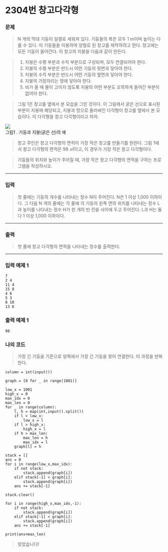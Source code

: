 # 2304번 창고다각형
### 문제
> N 개의 막대 기둥이 일렬로 세워져 있다. 기둥들의 폭은 모두 1 m이며 높이는 다를 수 있다. 이 기둥들을 이용하여 양철로 된 창고를 제작하려고 한다. 창고에는 모든 기둥이 들어간다. 이 창고의 지붕을 다음과 같이 만든다.

>1. 지붕은 수평 부분과 수직 부분으로 구성되며, 모두 연결되어야 한다.
>2. 지붕의 수평 부분은 반드시 어떤 기둥의 윗면과 닿아야 한다.
>3. 지붕의 수직 부분은 반드시 어떤 기둥의 옆면과 닿아야 한다.
>4. 지붕의 가장자리는 땅에 닿아야 한다.
>5. 비가 올 때 물이 고이지 않도록 지붕의 어떤 부분도 오목하게 들어간 부분이 없어야 한다.  

> 그림 1은 창고를 옆에서 본 모습을 그린 것이다. 이 그림에서 굵은 선으로 표시된 부분이 지붕에 해당되고, 지붕과 땅으로 둘러싸인 다각형이 창고를 옆에서 본 모습이다. 이 다각형을 창고 다각형이라고 하자.  

![](https://www.acmicpc.net/JudgeOnline/upload/201011/cd.png)  
그림1 . 기둥과 지붕(굵은 선)의 예

> 창고 주인은 창고 다각형의 면적이 가장 작은 창고를 만들기를 원한다. 그림 1에서 창고 다각형의 면적은 98 ㎡이고, 이 경우가 가장 작은 창고 다각형이다.

> 기둥들의 위치와 높이가 주어질 때, 가장 작은 창고 다각형의 면적을 구하는 프로그램을 작성하시오.  

---

### 입력
> 첫 줄에는 기둥의 개수를 나타내는 정수 N이 주어진다. N은 1 이상 1,000 이하이다. 그 다음 N 개의 줄에는 각 줄에 각 기둥의 왼쪽 면의 위치를 나타내는 정수 L과 높이를 나타내는 정수 H가 한 개의 빈 칸을 사이에 두고 주어진다. L과 H는 둘 다 1 이상 1,000 이하이다.  

---

### 출력
> 첫 줄에 창고 다각형의 면적을 나타내는 정수를 출력한다.

---

### 입력 예제 1
```
7
2 4
11 4
15 8
4 6
5 3
8 10
13 6
```

### 출력 예제 1
```
98
```

### 나의 코드
> 가장 긴 기둥을 기준으로 양쪽에서 가장 긴 기둥을 찾아 연결한다. 이 과정을 반복한다.

```
column = int(input())

graph = [0 for _ in range(1001)]

low_x = 1001
high_x = 0
max_idx = 0
max_len = 0
for _ in range(column):
    l, h = map(int,input().split())
    if l < low_x:
        low_x = l
    if l > high_x:
        high_x = l
    if h > max_len:
        max_len = h
        max_idx = l
    graph[l] = h

stack = []
ans = 0
for i in range(low_x,max_idx):
    if not stack:
        stack.append(graph[i])
    elif stack[-1] < graph[i]:
        stack.append(graph[i])
    ans += stack[-1]

stack.clear()

for i in range(high_x,max_idx,-1):
    if not stack:
        stack.append(graph[i])
    elif stack[-1] < graph[i]:
        stack.append(graph[i])
    ans += stack[-1]

print(ans+max_len)
```

> 맞았습니다!
